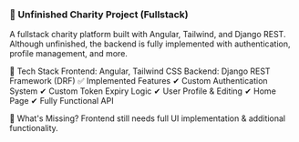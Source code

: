 ### 🚀 Unfinished Charity Project (Fullstack)
A fullstack charity platform built with Angular, Tailwind, and Django REST.
Although unfinished, the backend is fully implemented with authentication, profile management, and more.

🔧 Tech Stack
Frontend: Angular, Tailwind CSS
Backend: Django REST Framework (DRF)
✅ Implemented Features
✔ Custom Authentication System
✔ Custom Token Expiry Logic
✔ User Profile & Editing
✔ Home Page
✔ Fully Functional API

🚧 What's Missing?
Frontend still needs full UI implementation & additional functionality.
